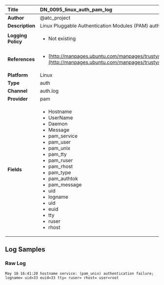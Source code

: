 | Title              | DN_0095_linux_auth_pam_log       |
|:-------------------|:------------------|
| **Author**         | @atc_project        |
| **Description**    | Linux Pluggable Authentication Modules (PAM) authentication log |
| **Logging Policy** | <ul><li> Not existing </li></ul> |
| **References**     | <ul><li>[http://manpages.ubuntu.com/manpages/trusty/en/man7/pam.7.html](http://manpages.ubuntu.com/manpages/trusty/en/man7/pam.7.html)</li></ul> |
| **Platform**       | Linux    |
| **Type**           | auth        |
| **Channel**        | auth.log     |
| **Provider**       | pam    |
| **Fields**         | <ul><li>Hostname</li><li>UserName</li><li>Daemon</li><li>Message</li><li>pam_service</li><li>pam_user</li><li>pam_unix</li><li>pam_tty</li><li>pam_ruser</li><li>pam_rhost</li><li>pam_type</li><li>pam_authtok</li><li>pam_message</li><li>uid</li><li>logname</li><li>uid</li><li>euid</li><li>tty</li><li>ruser</li><li>rhost</li></ul> |


## Log Samples

### Raw Log

```
May 18 16:41:20 hostname service: (pam_unix) authentication failure; logname= uid=33 euid=33 tty= ruser= rhost= user=root

```





